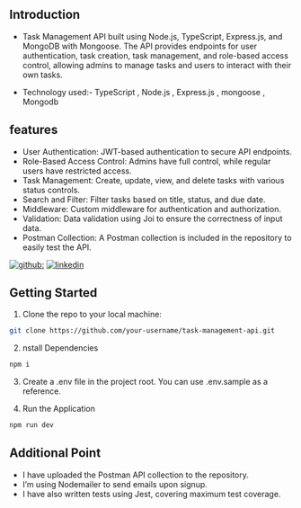 ## Introduction
- Task Management API built using Node.js, TypeScript, Express.js, and MongoDB with Mongoose. The API provides endpoints for user authentication, task creation, task management, and role-based access control, allowing admins to manage tasks and users to interact with their own tasks.

- Technology used:- TypeScript , Node.js , Express.js , mongoose , Mongodb

## features
- User Authentication: JWT-based authentication to secure API endpoints.
- Role-Based Access Control: Admins have full control, while regular users have restricted access.
- Task Management: Create, update, view, and delete tasks with various status controls.
- Search and Filter: Filter tasks based on title, status, and due date.
- Middleware: Custom middleware for authentication and authorization.
- Validation: Data validation using Joi to ensure the correctness of input data.
- Postman Collection: A Postman collection is included in the repository to easily test the API.

[![github:](https://img.shields.io/badge/my_github-000?style=for-the-badge&logo=ko-fi&logoColor=white)](https://github.com/shubbi20)
[![linkedin](https://img.shields.io/badge/linkedin-0A66C2?style=for-the-badge&logo=linkedin&logoColor=white)](https://www.linkedin.com/in/shubhamnegi20/)


## Getting Started

1. Clone the repo to your local machine:
```bash
git clone https://github.com/your-username/task-management-api.git
```
2. nstall Dependencies
```bash
npm i
```
3. Create a .env file in the project root. You can use .env.sample as a reference.

4. Run the Application
```bash
npm run dev
```

## Additional Point
- I have uploaded the Postman API collection to the repository.
- I’m using Nodemailer to send emails upon signup.
- I have also written tests using Jest, covering maximum test coverage.


